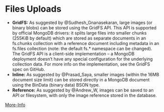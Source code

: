 # Files Uploads

<ul>
<li>
 <b>GridFS:</b> As suggested by @Sudhesh_Gnanasekaran, large images (or binary blobs) can be stored using the GridFS API. This API is supported by official MongoDB drivers: it splits large files into smaller chunks (255KiB by default) which are stored as separate documents in an fs.chunks collection with a reference document including metadata in an fs.files collection (note: the default fs.* namespace can be changed). The GridFS API is a client-side implementation – a MongoDB deployment doesn’t have any special configuration for the underlying collection data. For more info on the implementation, see the GridFS spec on GitHub.
</li>

<li>
<b>Inline:</b> As suggested by @Prasad_Saya, smaller images (within the 16MB document size limit) can be stored directly in a MongoDB document using the BinData (binary data) BSON type.
</li>
<li>
<b>Reference:</b> As suggested by @Andrew_W, images can be saved to an API or filesystem, with only the image reference stored in the database.
</li>
</ul>

<a href="https://www.mongodb.com/community/forums/t/process-of-storing-images-in-mongodb/15093"> More-Info </a>
